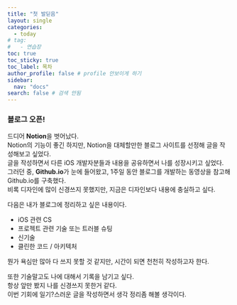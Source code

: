 ```yaml
---
title: "첫 발딛음"
layout: single
categories:
  - today
# tag:
#   - 연습장
toc: true
toc_sticky: true
toc_label: 목차
author_profile: false # profile 안보이게 하기
sidebar:
  nav: "docs"
search: false # 검색 안됨
---
```


### 블로그 오픈!

드디어 **Notion**을 벗어났다.<br>
Notion의 기능이 좋긴 하지만, Notion을 대체할만한 블로그 사이트를 선정해 글을 작성해보고 싶었다.<br>
글을 작성하면서 다른 iOS 개발자분들과 내용을 공유하면서 나를 성장시키고 싶었다.<br>
그러던 중, **Github.io**가 눈에 들어왔고, 1주일 동안 블로그를 개발하는 동영상을 참고해 Github.io를 구축했다.<br>
비록 디자인에 많이 신경쓰지 못했지만, 지금은 디자인보다 내용에 충실하고 싶다.<br>

다음은 내가 블로그에 정리하고 싶은 내용이다.<br>

- iOS 관련 CS
- 프로젝트 관련 기술 또는 트러블 슈팅
- 신기술
- 클린한 코드 / 아키텍처

뭔가 욕심만 많아 다 쓰지 못할 것 같지만, 시간이 되면 천천히 작성하고자 한다.<br>

또한 기술말고도 나에 대해서 기록을 남기고 싶다.<br>
항상 앞만 봤지 나를 신경쓰지 못한거 같다.<br>
이번 기회에 일기?스러운 글을 작성하면서 생각 정리좀 해볼 생각이다.<br>

